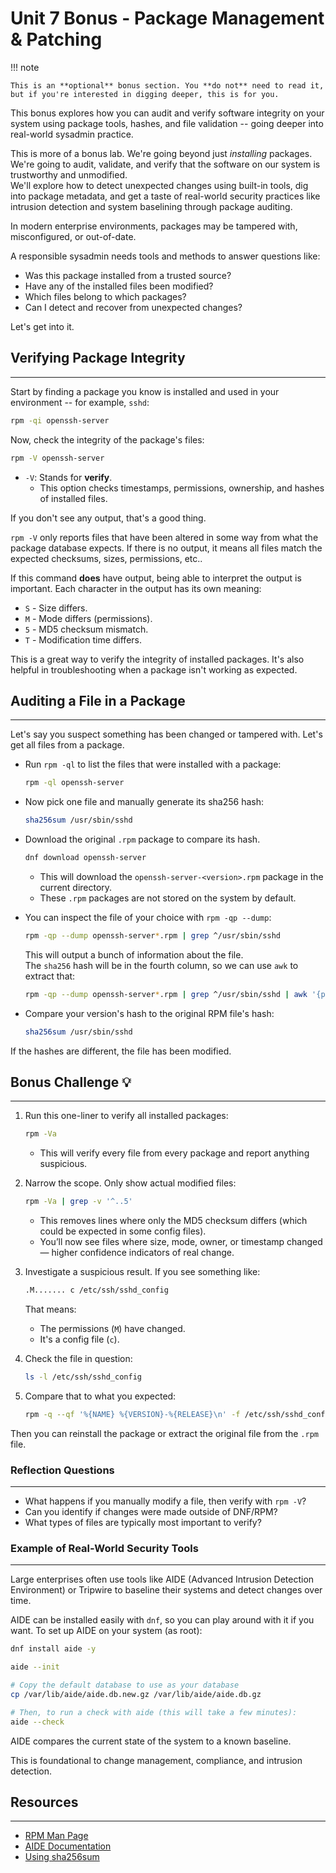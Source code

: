 # Unit 7 Bonus - Package Management & Patching

!!! note

    This is an **optional** bonus section. You **do not** need to read it, but if you're interested in digging deeper, this is for you.

This bonus explores how you can audit and verify software integrity on your system
using package tools, hashes, and file validation -- going deeper into real-world
sysadmin practice.

This is more of a bonus lab. We're going beyond just _installing_ packages.
We're going to audit, validate, and verify that the software on our system is
trustworthy and unmodified.  
We'll explore how to detect unexpected changes using built-in tools, dig into package
metadata, and get a taste of real-world security practices like intrusion detection
and system baselining through package auditing.

In modern enterprise environments, packages may be tampered with, misconfigured, or out-of-date.

A responsible sysadmin needs tools and methods to answer questions like:

- Was this package installed from a trusted source?
- Have any of the installed files been modified?
- Which files belong to which packages?
- Can I detect and recover from unexpected changes?

Let's get into it.

## Verifying Package Integrity

---

Start by finding a package you know is installed and used in your environment -- for example, `sshd`:

```bash linenums="1"
rpm -qi openssh-server
```

Now, check the integrity of the package's files:

```bash linenums="1"
rpm -V openssh-server
```

- `-V`: Stands for **verify**.
    - This option checks timestamps, permissions, ownership, and hashes of installed files.

If you don't see any output, that's a good thing.

`rpm -V` only reports files that have been altered in some way from what the package database expects.
If there is no output, it means all files match the expected checksums, sizes, permissions, etc..

If this command **does** have output, being able to interpret the output is important.
Each character in the output has its own meaning:

- `S` - Size differs.
- `M` - Mode differs (permissions).
- `5` - MD5 checksum mismatch.
- `T` - Modification time differs.

This is a great way to verify the integrity of installed packages.
It's also helpful in troubleshooting when a package isn't working as expected.


## Auditing a File in a Package

---

Let's say you suspect something has been changed or tampered with.
Let's get all files from a package.  

- Run `rpm -ql` to list the files that were installed with a package:
  ```bash linenums="1"
  rpm -ql openssh-server
  ```

- Now pick one file and manually generate its sha256 hash:
  ```bash linenums="1"
  sha256sum /usr/sbin/sshd
  ```

- Download the original `.rpm` package to compare its hash.
  ```bash linenums="1"
  dnf download openssh-server
  ```

    - This will download the `openssh-server-<version>.rpm` package in the current directory.
    - These `.rpm` packages are not stored on the system by default.

- You can inspect the file of your choice with `rpm -qp --dump`:
  ```bash linenums="1"
  rpm -qp --dump openssh-server*.rpm | grep ^/usr/sbin/sshd
  ```

  This will output a bunch of information about the file.  
  The `sha256` hash will be in the fourth column, so we can use `awk` to extract that:
  ```bash linenums="1"
  rpm -qp --dump openssh-server*.rpm | grep ^/usr/sbin/sshd | awk '{print $4}'
  ```

- Compare your version's hash to the original RPM file's hash:
  ```bash linenums="1"
  sha256sum /usr/sbin/sshd
  ```

If the hashes are different, the file has been modified.

## Bonus Challenge 💡

---

1. Run this one-liner to verify all installed packages:
   ```bash linenums="1"
   rpm -Va
   ```
    -  This will verify every file from every package and report anything suspicious.

1. Narrow the scope. Only show actual modified files:
   ```bash linenums="1"
   rpm -Va | grep -v '^..5'
   ```

    -  This removes lines where only the MD5 checksum differs (which could be expected in some config files).
    -  You’ll now see files where size, mode, owner, or timestamp changed — higher confidence indicators of real change.

1. Investigate a suspicious result. If you see something like:
   ```bash linenums="1"
   .M....... c /etc/ssh/sshd_config
   ```
   That means:
    -  The permissions (`M`) have changed.
    -  It's a config file (`c`).

1. Check the file in question:
   ```bash linenums="1"
   ls -l /etc/ssh/sshd_config
   ```

1. Compare that to what you expected:
   ```bash linenums="1"
   rpm -q --qf '%{NAME} %{VERSION}-%{RELEASE}\n' -f /etc/ssh/sshd_config
   ```

Then you can reinstall the package or extract the original file from the `.rpm` file.

### Reflection Questions

---

- What happens if you manually modify a file, then verify with `rpm -V`?
- Can you identify if changes were made outside of DNF/RPM?
- What types of files are typically most important to verify?


### Example of Real-World Security Tools

---

Large enterprises often use tools like AIDE (Advanced Intrusion Detection Environment) or Tripwire to baseline their systems and detect changes over time.

AIDE can be installed easily with `dnf`, so you can play around with it if you want.
To set up AIDE on your system (as root):

```bash linenums="1"
dnf install aide -y

aide --init

# Copy the default database to use as your database
cp /var/lib/aide/aide.db.new.gz /var/lib/aide/aide.db.gz

# Then, to run a check with aide (this will take a few minutes):
aide --check
```

AIDE compares the current state of the system to a known baseline.

This is foundational to change management, compliance, and intrusion detection.

## Resources

---

- [RPM Man Page](https://man7.org/linux/man-pages/man8/rpm.8.html)
- [AIDE Documentation](https://aide.github.io/)
- [Using sha256sum](https://man7.org/linux/man-pages/man1/sha256sum.1.html)
 

